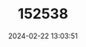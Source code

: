 ---
title: "152538"
category: "Coryphantha nickelsiae"
draft: false
date: 2024-02-22 13:03:51
languages:
  English: ["Nickels' Cactus", "Nickels's Coryphantha", "Nickels' Pincushion Cactus"]
  Spanish; Castilian: ["Biznaga-partida de Laredo"]
---